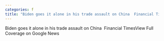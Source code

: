 ```yaml
---
categories: f
title: "Biden goes it alone in his trade assault on China  Financial Times"
---
```

Biden goes it alone in his trade assault on China&nbsp;&nbsp;Financial TimesView Full Coverage on Google News